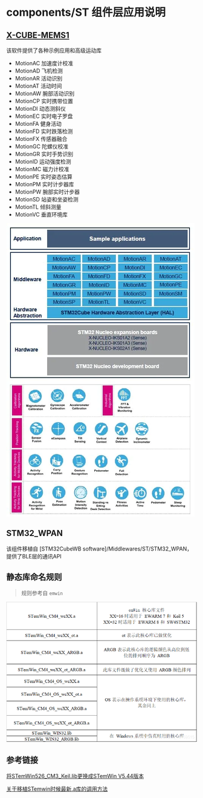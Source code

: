 # components/ST 组件层应用说明

## [X-CUBE-MEMS1](https://www.st.com/zh/embedded-software/x-cube-mems1.html)

该软件提供了各种示例应用和高级运动库

- MotionAC 加速度计校准
- MotionAD 飞机检测
- MotionAR 活动识别
- MotionAT 活动时间
- MotionAW 腕部活动识别
- MotionCP 实时携带位置
- MotionDI 动态测斜仪
- MotionEC 实时电子罗盘
- MotionFA 健身活动
- MotionFD 实时跌落检测
- MotionFX 传感器融合
- MotionGC 陀螺仪校准
- MotionGR 实时手势识别
- MotionID 运动强度检测
- MotionMC 磁力计校准
- MotionPE 实时姿态估算
- MotionPM 实时计步器库
- MotionPW 腕部实时计步器
- MotionSD 站姿和坐姿检测
- MotionTL 倾斜测量
- MotionVC 垂直环境库

![Alt text](.readme/X-CUBE-MEMS1.png)

## STM32_WPAN

该组件移植自 [STM32CubeWB software]/Middlewares/ST/STM32_WPAN，提供了BLE层的通讯API

## 静态库命名规则

> 规则参考自 `emwin`

![Alt text](.readme/Naming_Rule.png)

## 参考链接

[将STemWin526_CM3_Keil.lib更换成STemWin V5.44版本](https://blog.csdn.net/qq_41359157/article/details/112363485)

[关于移植STemwin时候最新.a库的调用方法](https://blog.csdn.net/weixin_43159515/article/details/104969070)
